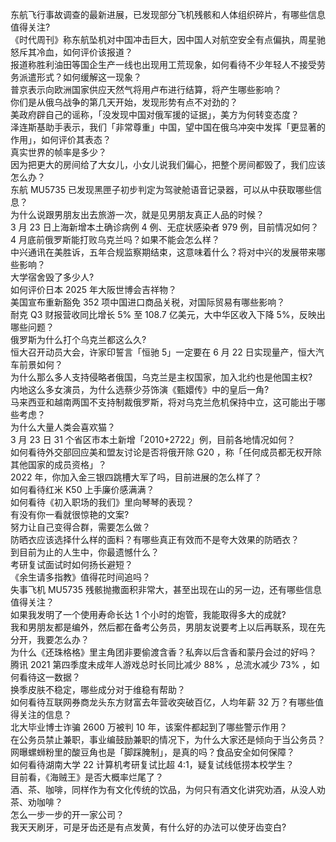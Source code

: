 东航飞行事故调查的最新进展，已发现部分飞机残骸和人体组织碎片，有哪些信息值得关注?  
《时代周刊》称东航坠机对中国冲击巨大，因中国人对航空安全有点偏执，周星驰怒斥其冷血，如何评价该报道？  
报道称胜利油田等国企生产一线也出现用工荒现象，如何看待不少年轻人不接受劳务派遣形式？如何缓解这一现象？  
普京表示向欧洲国家供应天然气将用卢布进行结算，将产生哪些影响？  
你们是从俄乌战争的第几天开始，发现形势有点不对劲的？  
美政府辟自己的谣称，「没发现中国对俄军援的证据」，美方为何转变态度？  
泽连斯基助手表示，我们「非常尊重」中国，望中国在俄乌冲突中发挥「更显著的作用」，如何评价其表态？  
真实世界的帧率是多少？  
因为把更大的房间给了大女儿，小女儿说我们偏心，把整个房间都毁了，我们应该怎么办？  
东航 MU5735 已发现黑匣子初步判定为驾驶舱语音记录器，可以从中获取哪些信息？  
为什么说跟男朋友出去旅游一次，就是见男朋友真正人品的时候？  
3 月 23 日上海新增本土确诊病例 4 例、无症状感染者 979 例，目前情况如何？  
4 月底前俄罗斯能打败乌克兰吗？如果不能会怎么样？  
中兴通讯在美胜诉，五年合规监察期结束，这意味着什么？将对中兴的发展带来哪些影响？  
大学宿舍毁了多少人?  
如何评价日本 2025 年大阪世博会吉祥物？  
美国宣布重新豁免 352 项中国进口商品关税，对国际贸易有哪些影响？  
耐克 Q3 财报营收同比增长 5% 至 108.7 亿美元，大中华区收入下降 5%，反映出哪些问题？  
俄罗斯为什么打个乌克兰都这么久?  
恒大召开动员大会，许家印誓言「恒驰 5」一定要在 6 月 22 日实现量产，恒大汽车前景如何？  
为什么那么多人支持侵略者俄国，乌克兰是主权国家，加入北约也是他国主权?  
内地这么多女演员，为什么选蔡少芬饰演《甄嬛传》中的皇后一角?  
马来西亚和越南两国不支持制裁俄罗斯，将对乌克兰危机保持中立，这可能出于哪些考虑？  
为什么大量人类会喜欢猫？  
3 月 23 日 31 个省区市本土新增「2010+2722」例，目前各地情况如何？  
如何看待外交部回应美和盟友讨论是否将俄开除 G20 ，称「任何成员都无权开除其他国家的成员资格」？  
2022 年，你加入金三银四跳槽大军了吗，目前进展的怎么样了？  
如何看待红米 K50 上手廉价感满满？  
如何看待《初入职场的我们》里向琴琴的表现？  
有没有你一看就很惊艳的文案?  
努力让自己变得合群，需要怎么做？  
防晒衣应该选择什么样的面料？有哪些真正有效而不是夸大效果的防晒衣？  
到目前为止的人生中，你最遗憾什么？  
考研复试面试时如何扬长避短？  
《余生请多指教》值得花时间追吗？  
失事飞机 MU5735 残骸抛撒面积非常大，甚至出现在山的另一边，还有哪些信息值得关注？  
如果我发明了一个使用寿命长达 1 个小时的炮管，我能取得多大的成就?  
我和男朋友都是编外，然后都在备考公务员，男朋友说要考上以后再联系，现在先分开，我要怎么办？  
为什么《还珠格格》里主角团非要偷渡含香？私奔以后含香和蒙丹会过的好吗？  
腾讯 2021 第四季度未成年人游戏总时长同比减少 88% ，总流水减少 73% ，如何看待这一数据？  
换季皮肤不稳定，哪些成分对于维稳有帮助？  
如何看待互联网券商龙头东方财富去年营收突破百亿，人均年薪 32 万？有哪些值得关注的信息？  
北大毕业博士诈骗 2600 万被判 10 年，该案件都起到了哪些警示作用？  
在公务员禁止兼职，事业编鼓励兼职的情况下，为什么大家还是倾向于当公务员？  
网曝螺蛳粉里的酸豆角也是「脚踩腌制」，是真的吗？食品安全如何保障？  
如何看待湖南大学 22 计算机考研复试比超 4:1，疑复试线低捞本校学生？  
目前看，《海贼王》是否大概率烂尾了？  
酒、茶、咖啡，同样作为有文化传统的饮品，为何只有酒文化讲究劝酒，从没人劝茶、劝咖啡？  
怎么一步一步的开一家公司？  
我天天刷牙，可是牙齿还是有点发黄，有什么好的办法可以使牙齿变白?  
